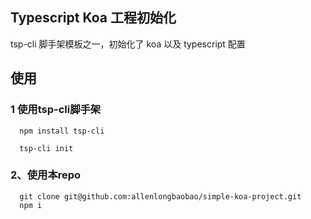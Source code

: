 ## Typescript Koa 工程初始化

tsp-cli 脚手架模板之一，初始化了 koa 以及 typescript 配置


## 使用

### 1 使用tsp-cli脚手架

  ```
    npm install tsp-cli

    tsp-cli init

  ```

### 2、使用本repo

  ```
    git clone git@github.com:allenlongbaobao/simple-koa-project.git
    npm i
  ```

